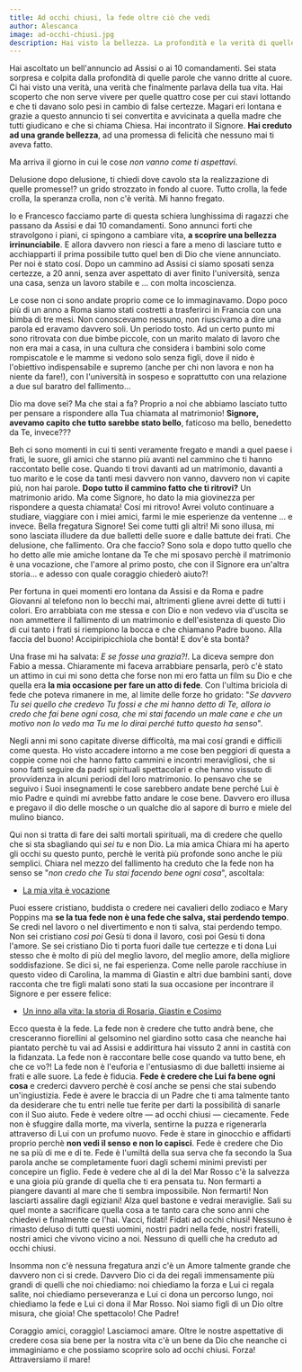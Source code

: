 ```yaml
---
title: Ad occhi chiusi, la fede oltre ciò che vedi
author: Alescanca
image: ad-occhi-chiusi.jpg
description: Hai visto la bellezza. La profondità e la verità di quelle parole ti hanno sorpreso e colpito. Hai camminato, lottato, riso, pianto e creduto con tutto il cuore che fosse per te, fino al giorno in cui le cose sono incominciate ad andare diversamente da come speravi. Passo dopo passo, tutto crolla. Ma Dio in queste macerie non si è sbagliato. Continua a leggere.
---
```


Hai ascoltato un bell'annuncio ad Assisi o ai 10 comandamenti. Sei stata sorpresa e colpita dalla profondità di quelle parole che vanno dritte al cuore. Ci hai visto una verità, una verità che finalmente parlava della tua vita. Hai scoperto che non serve vivere per quelle quattro cose per cui stavi lottando e che ti davano solo pesi in cambio di false certezze. Magari eri lontana e grazie a questo annuncio ti sei convertita e avvicinata a quella madre che tutti giudicano e che si chiama Chiesa. Hai incontrato il Signore. **Hai creduto ad una grande bellezza**, ad una promessa di felicità che nessuno mai ti aveva fatto. 

Ma arriva il giorno in cui le cose *non vanno come ti aspettavi*. 

Delusione dopo delusione, ti chiedi dove cavolo sta la realizzazione di quelle promesse!? un grido strozzato in fondo al cuore. Tutto crolla, la fede crolla, la speranza crolla, non c'è verità. Mi hanno fregato.

Io e Francesco facciamo parte di questa schiera lunghissima di ragazzi che passano da Assisi e dai 10 comandamenti. Sono annunci forti che stravolgono i piani, ci spingono a cambiare vita, **a scoprire una bellezza irrinunciabile**. E allora davvero non riesci a fare a meno di lasciare tutto e acchiapparti il prima possibile tutto quel ben di Dio che viene annunciato. Per noi è stato cosí. Dopo un cammino ad Assisi ci siamo sposati senza certezze, a 20 anni, senza aver aspettato di aver finito l'università, senza una casa, senza un lavoro stabile e ... con molta incoscienza.

Le cose non ci sono andate proprio come ce lo immaginavamo.
Dopo poco più di un anno a Roma siamo stati costretti a trasferirci in Francia con una bimba di tre mesi. Non conoscevamo nessuno, non riuscivamo a dire una parola ed eravamo davvero soli. Un periodo tosto. Ad un certo punto mi sono ritrovata con due bimbe piccole, con un marito malato di lavoro che non era mai a casa, in una cultura che considera i bambini solo come rompiscatole e le mamme si vedono solo senza figli, dove il nido è l'obiettivo indispensabile e supremo (anche per chi non lavora e non ha niente da fare!), con l'università in sospeso e soprattutto con una relazione a due sul baratro del fallimento...

Dio ma dove sei? Ma che stai a fa? Proprio a noi che abbiamo lasciato tutto per pensare a rispondere alla Tua chiamata al matrimonio! **Signore, avevamo capito che tutto sarebbe stato bello**, faticoso ma bello, benedetto da Te, invece???

Beh ci sono momenti in cui ti senti veramente fregato e mandi a quel paese i frati, le suore, gli amici che stanno più avanti nel cammino che ti hanno raccontato belle cose. Quando ti trovi davanti ad un matrimonio, davanti a tuo marito e le cose da tanti mesi davvero non vanno, davvero non vi capite piú, non hai parole. **Dopo tutto il cammino fatto che ti ritrovi?** Un matrimonio arido. Ma come Signore, ho dato la mia giovinezza per rispondere a questa chiamata! Cosí mi ritrovo! Avrei voluto continuare a studiare, viaggiare con i miei amici, farmi le mie esperienze da ventenne ... e invece. Bella fregatura Signore! Sei come tutti gli altri! Mi sono illusa, mi sono lasciata illudere da due balletti delle suore e dalle battute dei frati. Che delusione, che fallimento. Ora che faccio? Sono sola e dopo tutto quello che ho detto alle mie amiche lontane da Te che mi sposavo perchè il matrimonio è una vocazione, che l'amore al primo posto, che con il Signore era un'altra storia... e adesso con quale coraggio chiederò aiuto?!

Per fortuna in quei momenti ero lontana da Assisi e da Roma e padre Giovanni al telefono non lo becchi mai, altrimenti gliene avrei dette di tutti i colori. Ero arrabbiata con me stessa e con Dio e non vedevo via d'uscita se non ammettere il fallimento di un matrimonio e dell'esistenza di questo Dio di cui tanto i frati si riempiono la bocca e che chiamano Padre buono. Alla faccia del buono! Accipiripicchiola che bontà! E dov'è sta bontà?

Una frase mi ha salvata: *E se fosse una grazia?!*. La diceva sempre don Fabio a messa. Chiaramente mi faceva arrabbiare pensarla, però c'è stato un attimo in cui mi sono detta che forse non mi ero fatta un film su Dio e che quella era **la mia occasione per fare un atto di fede**. Con l'ultima briciola di fede che poteva rimanere in me, al limite delle forze ho gridato: "*Se davvero Tu sei quello che credevo Tu fossi e che mi hanno detto di Te, allora io credo che fai bene ogni cosa, che mi stai facendo un male cane e che un motivo non lo vedo ma Tu me lo dirai perché tutto questo ha senso*".

Negli anni mi sono capitate diverse difficoltà, ma mai cosí grandi e difficili come questa. Ho visto accadere intorno a me cose ben peggiori di questa a coppie come noi che hanno fatto cammini e incontri meravigliosi, che si sono fatti seguire da padri spirituali spettacolari e che hanno vissuto di provvidenza in alcuni periodi del loro matrimonio. Io pensavo che se seguivo i Suoi insegnamenti le cose sarebbero andate bene perché Lui è mio Padre e quindi mi avrebbe fatto andare le cose bene. Davvero ero illusa e pregavo il dio delle mosche o un qualche dio al sapore di burro e miele del mulino bianco.

Qui non si tratta di fare dei salti mortali spirituali, ma di credere che quello che si sta sbagliando qui *sei tu* e non Dio. La mia amica Chiara mi ha aperto gli occhi su questo punto, perchè le verità più profonde sono anche le più semplici. Chiara nel mezzo del fallimento ha creduto che la fede non ha senso se "*non credo che Tu stai facendo bene ogni cosa*", ascoltala: 

- [La mia vita è vocazione](http://5p2p.it/2014/11/18/la-mia-vita-e-vocazione.html)

Puoi essere cristiano, buddista o credere nei cavalieri dello zodiaco e Mary Poppins ma **se la tua fede non è una fede che salva, stai perdendo tempo**. Se credi nel lavoro o nel divertimento e non ti salva, stai perdendo tempo. Non sei cristiano *così poi* Gesù ti dona il lavoro, così poi Gesù ti dona l'amore. Se sei cristiano Dio ti porta fuori dalle tue certezze e ti dona Lui stesso che è molto di più del meglio lavoro, del meglio amore, della migliore soddisfazione. Se dici si, ne fai esperienza. Come nelle parole racchiuse in questo video di Carolina, la mamma di Giastin e altri due bambini santi, dove racconta che tre figli malati sono stati la sua occasione per incontrare il Signore e per essere felice: 

- [Un inno alla vita: la storia di Rosaria, Giastin e Cosimo](https://www.youtube.com/watch?v=QYRpoTiRLdo)

Ecco questa è la fede. La fede non è credere che tutto andrà bene, che cresceranno fiorellini al gelsomino nel giardino sotto casa che neanche hai piantato perchè tu vai ad Assisi e addirittura hai vissuto 2 anni in castità con la fidanzata. La fede non è raccontare belle cose quando va tutto bene, eh che ce vo?! La fede non è l'euforia e l'entusiasmo di due balletti insieme ai frati e alle suore. La fede è fiducia. **Fede è credere che Lui fa bene ogni cosa** e crederci davvero perchè è cosí anche se pensi che stai subendo un'ingiustizia. Fede è avere le braccia di un Padre che ti ama talmente tanto da desiderare che tu entri nelle tue ferite per darti la possibilità di sanarle con il Suo aiuto. Fede è vedere oltre &mdash; ad occhi chiusi &mdash;  ciecamente. Fede non è sfuggire dalla morte, ma viverla, sentirne la puzza e rigenerarla attraverso di Lui con un profumo nuovo. Fede è stare in ginocchio e affidarti proprio perchè **non vedi il senso e non lo capisci**. Fede è credere che Dio ne sa più di me e di te. Fede è l'umiltá della sua serva che fa secondo la Sua parola anche se completamente fuori dagli schemi minimi previsti per concepire un figlio. Fede è vedere che al di la del Mar Rosso c'è la salvezza e una gioia più grande di quella che ti era pensata tu. 
Non fermarti a piangere davanti al mare che ti sembra impossibile. Non fermarti! Non lasciarti assalire dagli egiziani! Alza quel bastone e vedrai meraviglie. Sali su quel monte a sacrificare quella cosa a te tanto cara che sono anni che chiedevi e finalmente ce l'hai. Vacci, fidati! Fidati ad occhi chiusi! Nessuno è rimasto deluso di tutti questi uomini, nostri padri nella fede, nostri fratelli, nostri amici che vivono vicino a noi. Nessuno di quelli che ha creduto ad occhi chiusi.

Insomma non c'è nessuna fregatura anzi c'è un Amore talmente grande che davvero non ci si crede. Davvero Dio ci da dei regali immensamente più grandi di quelli che noi chiediamo: noi chiediamo la forza e Lui ci regala salite, noi chiediamo perseveranza e Lui ci dona un percorso lungo, noi chiediamo la fede e Lui ci dona il Mar Rosso. Noi siamo figli di un Dio oltre misura, che gioia! Che spettacolo! Che Padre! 

Coraggio amici, coraggio! Lasciamoci amare. Oltre le nostre aspettative di credere cosa sia bene per la nostra vita c'è un bene da Dio che neanche ci immaginiamo e che possiamo scoprire solo ad occhi chiusi. Forza! Attraversiamo il mare!





